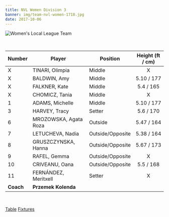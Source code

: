 ```yaml
---
title: NVL Women Division 3
banner: img/team-nvl-women-1718.jpg
date: 2017-10-06
---
```

![Women's Local League Team](../../img/team-nvl-women-1718.jpg)

<br>

Number    | Player 				   | Position 		  | Height (ft / cm)
----      | ------ 				   | -------- 		  | :-----:
X         | TINARI, Olimpia 	   | Middle 		  | X
X         | BALDWIN, Amy 		   | Middle 		  | 5.10 / 177
X         | FALKNER, Kate 		   | Middle 		  | 5.4 / 165
X         | CHOMICZ, Tania 		   | Middle 		  | X
1         | ADAMS, Michelle 	   | Middle 		  | 5.10 / 177
3         | HARVEY, Tracy 		   | Setter 		  | 5.6 / 170
6         | MROZOWSKA, Agata Roza  | Outside 		  | 5.47 / 164
7         | LETUCHEVA, Nadia 	   | Outside/Opposite | 5.38 / 164
8         | GRUSZCZYNSKA, Hanna    | Outside/Opposite | 5.67 / 173
9         | RAFEL, Gemma 		   | Outside/Opposite | X
10        | CRIVEANU, Oana 		   | Outside/Opposite | 5.5 / 168
11        | FERNÁNDEZ, Meritxell   | Setter 		  | X
**Coach** | **Przemek Kolenda**

<br/>

<a href="https://www.volleyballengland.org/competitions/national_volleyball_league/league_tables?comp=VE1&season=VE83036551&division=VE14714842" class="results" target="_blank">Table</a>
<a href="https://www.volleyballengland.org/competitions/national_volleyball_league/fixtures?season=VE83036551&division=VE14714842&teamID=BHA062377&month=all&sr=0" class="results" target="_blank">Fixtures</a>
